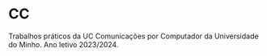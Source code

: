 # CC
Trabalhos práticos da UC Comunicações por Computador da Universidade do Minho. Ano letivo 2023/2024.
